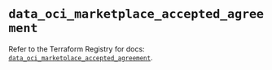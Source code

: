 # `data_oci_marketplace_accepted_agreement`

Refer to the Terraform Registry for docs: [`data_oci_marketplace_accepted_agreement`](https://registry.terraform.io/providers/oracle/oci/6.18.0/docs/data-sources/marketplace_accepted_agreement).
